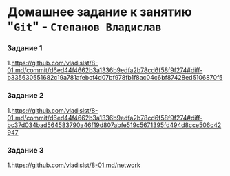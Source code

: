 # Домашнее задание к занятию "`Git`" - `Степанов Владислав`

### Задание 1

1.https://github.com/vladislst/8-01.md/commit/d6ed44f4662b3a1336b9edfa2b78cd6f58f9f274#diff-b335630551682c19a781afebcf4d07bf978fb1f8ac04c6bf87428ed5106870f5

### Задание 2

1.https://github.com/vladislst/8-01.md/commit/d6ed44f4662b3a1336b9edfa2b78cd6f58f9f274#diff-bc37d034bad564583790a46f19d807abfe519c5671395fd494d8cce506c42947

### Задание 3

1.https://github.com/vladislst/8-01.md/network
